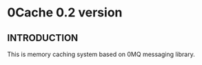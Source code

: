 # 0Cache 0.2 version

## INTRODUCTION

This is memory caching system based on 0MQ messaging library.
